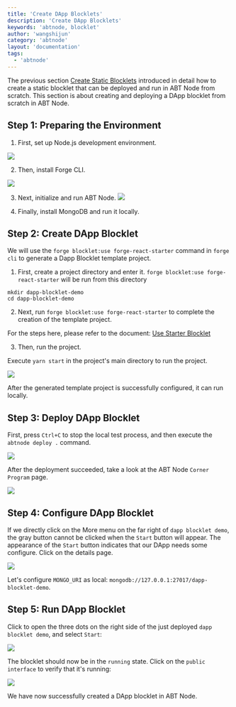 ```yaml
---
title: 'Create DApp Blocklets'
description: 'Create DApp Blocklets'
keywords: 'abtnode, blocklet'
author: 'wangshijun'
category: 'abtnode'
layout: 'documentation'
tags:
  - 'abtnode'
---
```


The previous section [Create Static Blocklets](static-blocklets) introduced in detail how to create a static blocklet
that can be deployed and run in ABT Node from scratch. This section is about creating and deploying a DApp blocklet from
scratch in ABT Node.

## Step 1: Preparing the Environment

1. First, set up Node.js development environment.

![](./images/create-dapp-blocklet-1.png)

2. Then, install Forge CLI.

![](./images/create-dapp-blocklet-2.png)

3. Next, initialize and run ABT Node.
![](./images/create-dapp-blocklet-3.png)

4. Finally, install MongoDB and run it locally.

## Step 2: Create DApp Blocklet

We will use the `forge blocklet:use forge-react-starter` command in `forge cli` to generate a Dapp Blocklet template
project.

1. First, create a project directory and enter it. `forge blocklet:use forge-react-starter` will be run from this
directory

```terminal
mkdir dapp-blocklet-demo
cd dapp-blocklet-demo
```

2. Next, run `forge blocklet:use forge-react-starter` to complete the creation of the template project.

For the steps here, please refer to the document: [Use Starter Blocklet](
/handbook/7-working-with-blocklets/starter-blocklets)

3. Then, run the project.

Execute `yarn start` in the project's main directory to run the project.

![](./images/create-dapp-blocklet-4.png)

After the generated template project is successfully configured, it can run locally.


## Step 3: Deploy DApp Blocklet

First, press `Ctrl+C` to stop the local test process, and then execute the `abtnode deploy .` command.

![](./images/create-dapp-blocklet-5.png)

After the deployment succeeded, take a look at the ABT Node `Corner Program` page.

![](./images/create-dapp-blocklet-6-en.png)

## Step 4: Configure DApp Blocklet

If we directly click on the More menu on the far right of `dapp blocklet demo`, the gray button cannot be clicked when
the `Start` button will appear. The appearance of the `Start` button indicates that our DApp needs some configure. Click
on the details page.

![](./images/create-dapp-blocklet-7-en.png)

Let's configure `MONGO_URI` as local: `mongodb://127.0.0.1:27017/dapp-blocklet-demo`.

## Step 5: Run DApp Blocklet

Click to open the three dots on the right side of the just deployed `dapp blocklet demo`, and select `Start`:

![](./images/create-dapp-blocklet-8-en.png)

The blocklet should now be in the `running` state. Click on the `public interface` to verify that it's running:

![](./images/create-dapp-blocklet-9.png)

We have now successfully created a DApp blocklet in ABT Node.
